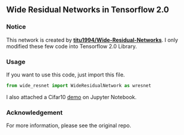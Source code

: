 ## Wide Residual Networks in Tensorflow 2.0
### Notice
This network is created by **[titu1994/Wide-Residual-Networks](https://github.com/titu1994/Wide-Residual-Networks/)**. I only modified these few code into Tensorflow 2.0 Library.
### Usage
If you want to use this code, just import this file.
```python
from wide_resnet import WideResidualNetwork as wresnet
```
I also attached a Cifar10 [demo](https://github.com/iomanker/Wide-Residual-Networks-in-Tensorflow-2.0/blob/master/wres-cifar10-demo.ipynb) on Jupyter Notebook.
### Acknowledgement
For more information, please see the original repo.